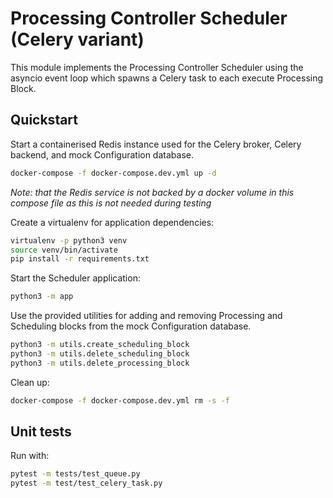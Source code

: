 # Processing Controller Scheduler (Celery variant)

This module implements the Processing Controller Scheduler using the asyncio 
event loop which spawns a Celery task to each execute Processing Block.

## Quickstart

Start a containerised Redis instance used for the Celery broker, Celery 
backend, and mock Configuration database.

```bash
docker-compose -f docker-compose.dev.yml up -d
``` 
*Note: that the Redis service is not backed by a docker volume in this 
compose file as this is not needed during testing*

Create a virtualenv for application dependencies:

```bash
virtualenv -p python3 venv
source venv/bin/activate
pip install -r requirements.txt
```

Start the Scheduler application:

```bash
python3 -m app
```

Use the provided utilities for adding and removing Processing and Scheduling
blocks from the mock Configuration database.

```bash
python3 -m utils.create_scheduling_block
python3 -m utils.delete_scheduling_block
python3 -m utils.delete_processing_block 
``` 

Clean up:

```bash
docker-compose -f docker-compose.dev.yml rm -s -f
```

## Unit tests

Run with:

```bash
pytest -m tests/test_queue.py
pytest -m test/test_celery_task.py
```


